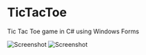 # TicTacToe
Tic Tac Toe game in C# using Windows Forms

![Screenshot](https://i.imgur.com/VAsUGIf.png)
![Screenshot](https://i.imgur.com/zrnQb1O.png)
